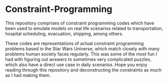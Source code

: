 # Constraint-Programming
This repository comprises of constraint programming codes which have been used to emulate models on real life scenarios related to transportation, hospital scheduling, evacuation, shipping, among others. 

These codes are representations of actual constraint programming problems based in the Star Wars Universe, which match closely with many problems human society faces regularly. This was some of the most fun I had with figuring out answers to sometimes very complicated puzzles, which also have a direct use case in daily scenarios. Hope you enjoy reading through this repository and deconstructing the constraints as much as I had making them. 

